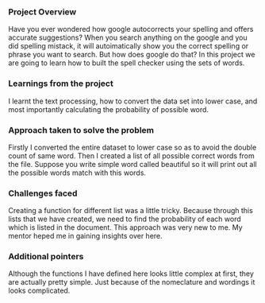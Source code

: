 ### Project Overview

 Have you ever wondered how google autocorrects your spelling and offers accurate suggestions?
When you search anything on the google and you did spelling mistack, it will autoimatically show you the correct spelling or phrase you want to search.
But how does google do that?
In this project we are going to learn how to built the spell checker using the sets of words.


### Learnings from the project

 I learnt the text processing, how to convert the data set into lower case, and most importantly calculating the probability of possible word.



### Approach taken to solve the problem

 Firstly I converted the entire dataset to lower case so as to avoid the double count of same word. Then I created a list of all possible correct words from the file. Suppose you write simple word called beautiful so it will print out all the possible words match with this words.


### Challenges faced

 Creating a function for different list was a little tricky. Because through this lists that we have created, we need to find the probability of each word which is listed in the document. This approach was very new to me. My mentor heped me in gaining insights over here.


### Additional pointers

 Although the functions I have defined here looks little complex at first, they are actually pretty simple. Just because of the nomeclature and wordings it looks complicated.


